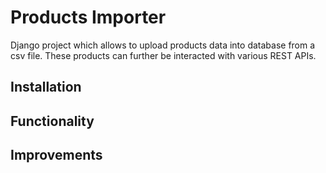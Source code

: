 # Products Importer

Django project which allows to upload products data into database from a csv file. These products can further be interacted with various REST APIs.

## Installation

## Functionality

## Improvements
